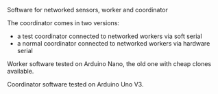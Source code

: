 Software for networked sensors, worker and coordinator

The coordinator comes in two versions:
- a test coordinator connected to networked workers via soft serial
- a normal coordinator connected to networked workers via hardware serial


Worker software tested on Arduino Nano, the old one with cheap clones available.

Coordinator software tested on Arduino Uno V3.
